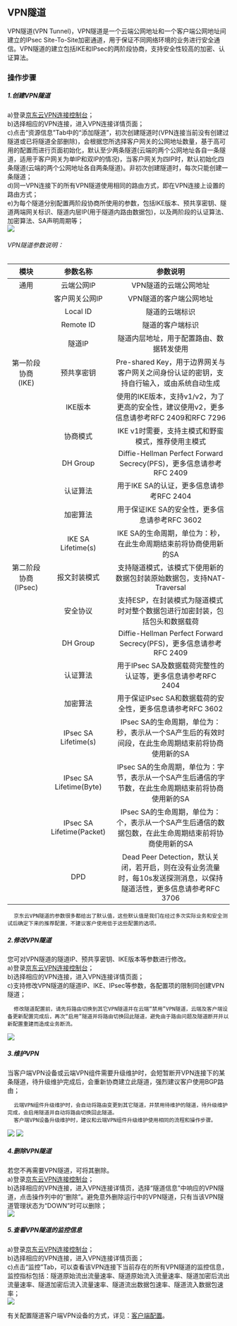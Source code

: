 ## VPN隧道
VPN隧道(VPN Tunnel)，VPN隧道是一个云端公网地址和一个客户端公网地址间建立的IPsec Site-To-Site加密通道，用于保证不同网络环境的业务进行安全通信。VPN隧道的建立包括IKE和IPsec的两阶段协商，支持安全性较高的加密、认证算法。    </br>

### 操作步骤
##### 1.创建VPN隧道
a)登录[京东云VPN连接控制台](https://cns-console.jdcloud.com/host/vpnConnection/list)；  </br>
b)选择相应的VPN连接，进入VPN连接详情页面；</br>
c)点击“资源信息”Tab中的“添加隧道”，初次创建隧道时(VPN连接当前没有创建过隧道或已将隧道全部删除)，会根据您所选择客户网关的公网地址数量，基于高可用的配置而进行页面初始化，默认至少两条隧道(云端的两个公网地址各自一条隧道，适用于客户网关为单IP和双IP的情况)，当客户网关为四IP时，默认初始化四条隧道(云端的两个公网地址各自两条隧道)。非初次创建隧道时，每次只能创建一条隧道； </br>
d)同一VPN连接下的所有VPN隧道使用相同的路由方式，即在VPN连接上设置的路由方式；</br>
e)为每个隧道分别配置两阶段协商所使用的参数，包括IKE版本、预共享密钥、隧道两端网关标识、隧道内层IP(用于隧道内路由数据包)，以及两阶段的认证算法、加密算法、SA声明周期等；</br>
![](../../../../../image/Networking/VPN/Operation-Guide/create-vpntunnel.png)

###### VPN隧道参数说明：
| 模块 | 参数名称 | 参数说明 |
|:---:|:---:|:---:|
| 通用 | 云端公网IP | VPN隧道的云端公网地址 |
|  | 客户网关公网IP | VPN隧道的客户端公网地址 |
|  | Local ID | 隧道的云端标识 |
|  | Remote ID | 隧道的客户端标识 |
|  | 隧道IP | 隧道内层地址，用于配置路由、数据转发使用 |
| 第一阶段协商(IKE) | 预共享密钥 | Pre-shared Key，用于边界网关与客户网关之间身份认证的密钥，支持自行输入，或由系统自动生成 |
|  | IKE版本 | 使用的IKE版本，支持v1/v2，为了更高的安全性，建议使用v2，更多信息请参考RFC 2409和RFC 7296 |
|  | 协商模式 | IKE v1时需要，支持主模式和野蛮模式，推荐使用主模式 |
|  | DH Group | Diffie-Hellman Perfect Forward Secrecy(PFS)，更多信息请参考RFC 2409 |
|  | 认证算法 | 用于IKE SA的认证，更多信息请参考RFC 2404 |
|  | 加密算法 | 用于保证IKE SA的安全性，更多信息请参考RFC 3602 |
|  | IKE SA Lifetime(s) | IKE SA的生命周期，单位为：秒，在此生命周期结束前将协商使用新的SA |
| 第二阶段协商(IPsec) | 报文封装模式 | 支持隧道模式，该模式下使用新的数据包封装原始数据包，支持NAT-Traversal |
|  | 安全协议 | 支持ESP，在封装模式为隧道模式时对整个数据包进行加密封装，包括包头和数据载荷 |
|  | DH Group | Diffie-Hellman Perfect Forward Secrecy(PFS)，更多信息请参考RFC 2409 |
|  | 认证算法 | 用于IPsec SA及数据载荷完整性的认证等，更多信息请参考RFC 2404 |
|  | 加密算法 | 用于保证IPsec SA和数据载荷的安全性，更多信息请参考RFC 3602 |
|  | IPsec SA Lifetime(s) | IPsec SA的生命周期，单位为：秒，表示从一个SA产生后的有效时间段，在此生命周期结束前将协商使用新的SA |
|  | IPsec SA Lifetime(Byte) | IPsec SA的生命周期，单位为：字节，表示从一个SA产生后通信的字节数，在此生命周期结束前将协商使用新的SA |
|  | IPsec SA Lifetime(Packet) | IPsec SA的生命周期，单位为：个，表示从一个SA产生后通信的数据包数，在此生命周期结束前将协商使用新的SA |
|  | DPD | Dead Peer Detection，默认关闭，若开启，则在没有业务流量时，每10s发送探测消息，以保持隧道活性，更多信息请参考RFC 3706 |

```
  京东云VPN隧道的参数很多都给出了默认值，这些默认值是我们在经过多次实际业务和安全测试后确定下来的推荐配置，不建议客户使用低于这些配置的选项。
```

##### 2.修改VPN隧道
您可对VPN隧道的隧道IP、预共享密钥、IKE版本等参数进行修改。</br>
a)登录[京东云VPN连接控制台](https://cns-console.jdcloud.com/host/vpnConnection/list)；  </br>
b)选择相应的VPN连接，进入VPN连接详情页面；</br>
c)支持修改VPN隧道的隧道IP、IKE、IPsec等参数，各配置项的限制同创建VPN隧道；</br>
```
  修改隧道配置前，请先将路由切换到其它VPN隧道并在云端“禁用”VPN隧道，云端及客户端设备更新配置完成后，再次“启用”隧道并将路由切换回此隧道，避免由于路由问题及隧道断开并以新配置重建而造成业务断流。
```
![](../../../../../image/Networking/VPN/Operation-Guide/update-vpntunnel.png)

##### 3.维护VPN
当客户端VPN设备或云端VPN组件需要升级维护时，会短暂断开VPN连接下的某条隧道，待升级维护完成后，会重新协商建立此隧道，强烈建议客户使用BGP路由；

```
  云端VPN组件升级维护时，会自动将路由变更到其它隧道，并禁用待维护的隧道，待升级维护完成，会启用隧道并自动将路由切换回此隧道。
  客户端VPN设备升级维护时，建议和云端VPN组件升级维护使用相同的流程和操作步骤。
```
![](../../../../../image/Networking/VPN/Operation-Guide/disable-vpntunnel.png)
![](../../../../../image/Networking/VPN/Operation-Guide/enable-vpntunnel.png)


##### 4.删除VPN隧道
若您不再需要VPN隧道，可将其删除。</br>
a)登录[京东云VPN连接控制台](https://cns-console.jdcloud.com/host/vpnConnection/list)；  </br>
b)选择相应的VPN连接，进入VPN连接详情页，选择“隧道信息”中响应的VPN隧道，点击操作列中的“删除”。避免意外删除运行中的VPN隧道，只有当该VPN隧道管理状态为“DOWN”时可以删除；</br>
![](../../../../../image/Networking/VPN/Operation-Guide/delete-vpntunnel.png)

##### 5.查看VPN隧道的监控信息
a)登录[京东云VPN连接控制台](https://cns-console.jdcloud.com/host/vpnConnection/list)；  </br>
b)选择相应的VPN连接，进入VPN连接详情页面；</br>
c)点击“监控”Tab，可以查看该VPN连接下当前存在的所有VPN隧道的监控信息，监控指标包括：隧道原始流出流量速率、隧道原始流入流量速率、隧道加密后流出流量速率、隧道加密后流入流量速率、隧道流出数据包速率、隧道流入数据包速率；</br>
![](../../../../../image/Networking/VPN/Operation-Guide/watching-vpntunnel.png)

有关配置隧道客户端VPN设备的方式，详见：[客户端配置](../../Operation-Guide/Client-Site-Configuration/Cisco-Configuration.md)。

